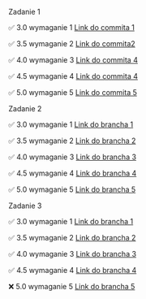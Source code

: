 Zadanie 1


✅ 3.0 wymaganie 1 [Link do commita 1](https://github.com/kowalczykkasia/e-biznes/commit/f8b1237f6fc7ee2879f422338a5350db4236510d)

✅ 3.5 wymaganie 2 [Link do commita2](https://github.com/kowalczykkasia/e-biznes/commit/b380290d1d202d9b692c83e6eff4c64caf27304a)

✅ 4.0 wymaganie 3 [Link do commita 4](https://github.com/kowalczykkasia/e-biznes/commit/88dee012338b56cb41a1c19849247a1ed61582cc)

✅ 4.5 wymaganie 4 [Link do commita 4](https://github.com/kowalczykkasia/e-biznes/commit/88dee012338b56cb41a1c19849247a1ed61582cc)

✅ 5.0 wymaganie 5 [Link do commita 5](https://github.com/kowalczykkasia/e-biznes/commit/daa0d088529c2d4623fb473250836c7f591e278f)


Zadanie 2


✅ 3.0 wymaganie 1 [Link do brancha 1](https://github.com/kowalczykkasia/e-biznes/tree/zad2-3.0)

✅ 3.5 wymaganie 2 [Link do brancha 2](https://github.com/kowalczykkasia/e-biznes/tree/zad2-3.5)

✅ 4.0 wymaganie 3 [Link do brancha 3](https://github.com/kowalczykkasia/e-biznes/tree/zad2-4.0)

✅ 4.5 wymaganie 4 [Link do brancha 4](https://github.com/kowalczykkasia/e-biznes/tree/zad2-4.5)

✅ 5.0 wymaganie 5 [Link do brancha 5](https://github.com/kowalczykkasia/e-biznes/tree/zad2-5.0)


Zadanie 3


✅ 3.0 wymaganie 1 [Link do brancha 1](https://github.com/kowalczykkasia/e-biznes/tree/zad3)

✅ 3.5 wymaganie 2 [Link do brancha 2](https://github.com/kowalczykkasia/e-biznes/tree/zad3-3.5)

✅ 4.0 wymaganie 3 [Link do brancha 3](https://github.com/kowalczykkasia/e-biznes/tree/zad3-4.0)

✅ 4.5 wymaganie 4 [Link do brancha 4](https://github.com/kowalczykkasia/e-biznes/tree/zad3-4.5)

❌ 5.0 wymaganie 5 [Link do brancha 5](https://github.com/kowalczykkasia/e-biznes/tree/zad3-5.0)


